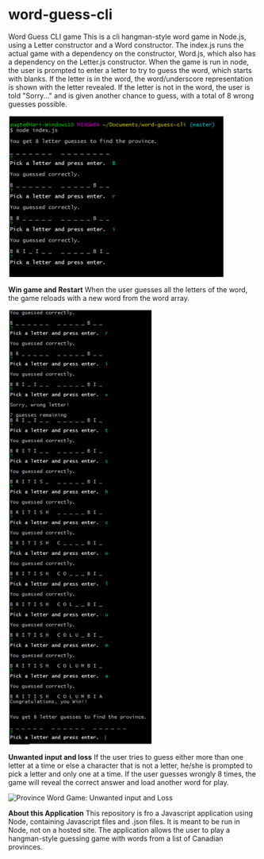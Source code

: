 # word-guess-cli
Word Guess CLI game
This is a cli hangman-style word game in Node.js, using a Letter constructor and a Word constructor. The index.js runs the actual game with a dependency on the constructor, Word.js, which also has a dependency on the Letter.js constructor. When the game is run in node, the user is prompted to enter a letter to try to guess the word, which starts with blanks. If the letter is in the word, the word/underscore representation is shown with the letter revealed. If the letter is not in the word, the user is told "Sorry..." and is given another chance to guess, with a total of 8 wrong guesses possible.

![Province Word Game: Start](https://github.com/hmurali/word-guess-cli/blob/master/provincewordgameSTART.PNG)

**Win game and Restart**
When the user guesses all the letters of the word, the game reloads with a new word from the word array.

![Province Word Game: Win and restart](https://github.com/hmurali/word-guess-cli/blob/master/provincewordgameWIN_END.PNG)

**Unwanted input and loss**
If the user tries to guess either more than one letter at a time or else a character that is not a letter, he/she is prompted to pick a letter and only one at a time. If the user guesses wrongly 8 times, the game will reveal the correct answer and load another word for play.

![Province Word Game: Unwanted input and Loss](https://github.com/hmurali/word-guess-cli/blob/master/provincewordgameLOSE.PNG)

**About this Application**
This repository is fro a Javascript application using Node, containing Javascript files and .json files. It is meant to be run in Node, not on a hosted site. The application allows the user to play a hangman-style guessing game with words from a list of Canadian provinces.
